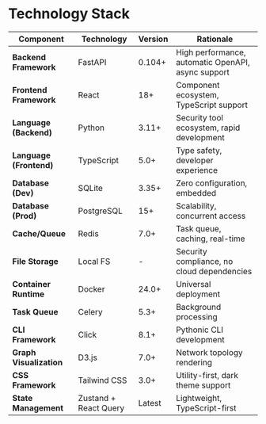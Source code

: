 # Technology Stack

| Component | Technology | Version | Rationale |
|-----------|------------|---------|-----------|
| **Backend Framework** | FastAPI | 0.104+ | High performance, automatic OpenAPI, async support |
| **Frontend Framework** | React | 18+ | Component ecosystem, TypeScript support |
| **Language (Backend)** | Python | 3.11+ | Security tool ecosystem, rapid development |
| **Language (Frontend)** | TypeScript | 5.0+ | Type safety, developer experience |
| **Database (Dev)** | SQLite | 3.35+ | Zero configuration, embedded |
| **Database (Prod)** | PostgreSQL | 15+ | Scalability, concurrent access |
| **Cache/Queue** | Redis | 7.0+ | Task queue, caching, real-time |
| **File Storage** | Local FS | - | Security compliance, no cloud dependencies |
| **Container Runtime** | Docker | 24.0+ | Universal deployment |
| **Task Queue** | Celery | 5.3+ | Background processing |
| **CLI Framework** | Click | 8.1+ | Pythonic CLI development |
| **Graph Visualization** | D3.js | 7.0+ | Network topology rendering |
| **CSS Framework** | Tailwind CSS | 3.0+ | Utility-first, dark theme support |
| **State Management** | Zustand + React Query | Latest | Lightweight, TypeScript-first |
